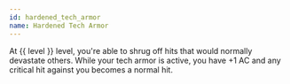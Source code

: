 ```yaml
---
id: hardened_tech_armor
name: Hardened Tech Armor
---
```

At {{ level }} level, you're able to shrug off hits that would normally devastate others. While your tech armor
is active, you have +1 AC and any critical hit against you becomes a normal hit.
